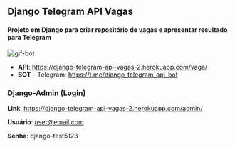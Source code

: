 ## Django Telegram API Vagas
#### Projeto em Django para criar repositório de vagas e apresentar resultado para Telegram

![gif-bot](https://user-images.githubusercontent.com/48570599/130121966-978f2c1e-a96d-4fd3-b647-abc9374722b9.gif)

* **API**: https://django-telegram-api-vagas-2.herokuapp.com/vaga/
* **BOT** - Telegram: https://t.me/django_telegram_api_bot

### Django-Admin (Login)

**Link**:
https://django-telegram-api-vagas-2.herokuapp.com/admin/ 

**Usuário**:
user@email.com

**Senha**:
django-test5123